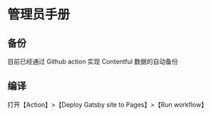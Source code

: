 # 管理员手册

## 备份

目前已经通过 Github action 实现 Contentful 数据的自动备份

## 编译

打开【Action】>【Deploy Gatsby site to Pages】>【Run workflow】

